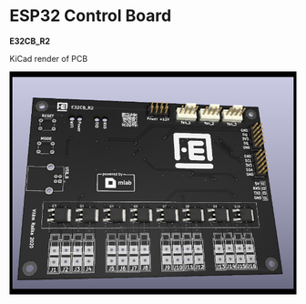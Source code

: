 # ESP32 Control Board
**E32CB_R2**

KiCad render of PCB

![image](doc/E32CB_R2_render_top.png "render of PCB")
